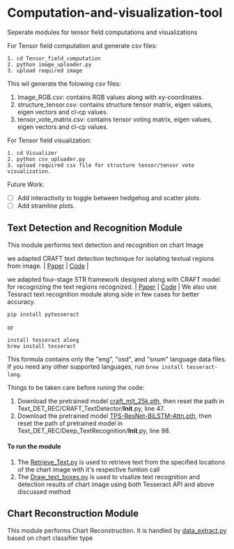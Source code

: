# Computation-and-visualization-tool
Seperate modules for tensor field computations and visualizations

For Tensor field computation and generate csv files:
```
1. cd Tensor_field_computation
2. python image_uploader.py
3. upload required image
```

This wil generate the folowing csv files:
1. Image_RGB.csv: contains RGB values along with xy-coordinates.
2. structure_tensor.csv: contains structure tensor matrix, eigen values, eigen vectors and cl-cp values.
3. tensor_vote_matrix.csv: contains tensor voting matrix, eigen values, eigen vectors and cl-cp values.


For Tensor field visualization:
```
1. cd Visualizer
2. python csv_uploader.py
3. upload required csv file for structure tensor/tensor vote visualization.
```

Future Work:
- [ ] Add interactivity to toggle between hedgehog and scatter plots.
- [ ] Add stramline plots.

## Text Detection and Recognition Module

This module performs text detection and recognition on chart Image

we adapted CRAFT text detection technique for isolating textual regions from image.
| [Paper](https://arxiv.org/abs/1904.01941) | [Code](https://github.com/clovaai/deep-text-recognition-benchmark#download-lmdb-dataset-for-traininig-and-evaluation-from-here) |

we adapted four-stage STR framework designed along with CRAFT model for recognizing the text regions recognized.
| [Paper](https://arxiv.org/abs/1904.01906) | [Code](https://github.com/clovaai/deep-text-recognition-benchmark) |
 We also use Tessract text recognition module along side in few cases for better accuracy.

```
pip install pytesseract
```
or
```
install tesseract along
brew install tesseract
```
This formula contains only the "eng", "osd", and "snum" language data files.
If you need any other supported languages, run `brew install tesseract-lang`.

Things to be taken care before runing the code:
1. Download the pretrained model [craft_mlt_25k.pth](https://drive.google.com/file/d/1Jk4eGD7crsqCCg9C9VjCLkMN3ze8kutZ/view), then reset the path in Text_DET_REC/CRAFT_TextDetector/__Init__.py, line 47.
2. Download the pretrained model [TPS-ResNet-BiLSTM-Attn.pth](https://drive.google.com/drive/folders/15WPsuPJDCzhp2SvYZLRj8mAlT3zmoAMW), then reset the path of pretrained model in Text_DET_REC/Deep_TextRecognition/__Init__.py, line 98.

#### To run the module
1. The [Retrieve_Text.py](https://github.com/GVCL/Tensor-field-framework-for-chart-analysis/blob/master/Computation_and_visualization_tool/Text_DET_REC/Retrieve_Text.py) is used to retrieve text from the specified locations of the chart image with it's respective funtion call
2. The [Draw_text_boxes.py](https://github.com/GVCL/Tensor-field-framework-for-chart-analysis/blob/master/Computation_and_visualization_tool/Text_DET_REC/Draw_text_boxes.py) is used to visalize text recognition and detection results of chart image using both Tesseract API and above discussed method

## Chart Reconstruction Module

This module performs Chart Reconstruction. It is handled by [data_extract.py](https://github.com/GVCL/Tensor-field-framework-for-chart-analysis/blob/master/Computation_and_visualization_tool/Tensor_field_computation/data_extract.py) based on chart classifier type
